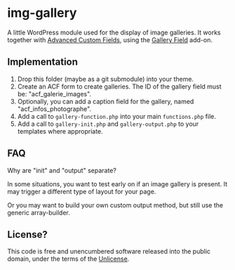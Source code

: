 img-gallery
===========

A little WordPress module used for the display of image galleries. It works together with [Advanced Custom Fields](http://www.advancedcustomfields.com/), using the [Gallery Field](http://www.advancedcustomfields.com/add-ons/gallery-field/) add-on.

## Implementation

1. Drop this folder (maybe as a git submodule) into your theme.
2. Create an ACF form to create galleries. The ID of the gallery field must be: "acf_galerie_images".
3. Optionally, you can add a caption field for the gallery, named "acf_infos_photographe".
4. Add a call to `gallery-function.php` into your main `functions.php` file.
5. Add a call to `gallery-init.php` and `gallery-output.php` to your templates where appropriate.

## FAQ

Why are "init" and "output" separate?

In some situations, you want to test early on if an image gallery is present. It may trigger a different type of layout for your page. 

Or you may want to build your own custom output method, but still use the generic array-builder.

## License?

This code is free and unencumbered software released into the public domain, under the terms of the [Unlicense](LICENSE).